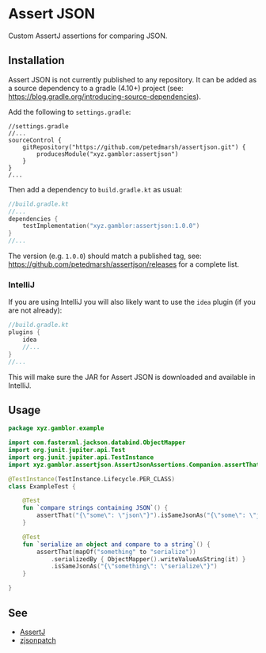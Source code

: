 # Assert JSON

Custom AssertJ assertions for comparing JSON.

## Installation

Assert JSON is not currently published to any repository. It can be added as a source dependency to a gradle (4.10+)
project (see: https://blog.gradle.org/introducing-source-dependencies).

Add the following to `settings.gradle`:

```
//settings.gradle
//...
sourceControl {
    gitRepository("https://github.com/petedmarsh/assertjson.git") {
        producesModule("xyz.gamblor:assertjson")
    }
}
/...
```

Then add a dependency to `build.gradle.kt` as usual:

```kotlin
//build.gradle.kt
//...
dependencies {
    testImplementation("xyz.gamblor:assertjson:1.0.0")
}
//...
```

The version (e.g. `1.0.0`) should match a published tag, see: https://github.com/petedmarsh/assertjson/releases for a
complete list.

### IntelliJ

If you are using IntelliJ you will also likely want to use the `idea` plugin (if you are not already):

```kotlin
//build.gradle.kt
plugins {
    idea
    //...
}
//...
```

This will make sure the JAR for Assert JSON is downloaded and available in IntelliJ.

## Usage

```kotlin
package xyz.gamblor.example

import com.fasterxml.jackson.databind.ObjectMapper
import org.junit.jupiter.api.Test
import org.junit.jupiter.api.TestInstance
import xyz.gamblor.assertjson.AssertJsonAssertions.Companion.assertThat

@TestInstance(TestInstance.Lifecycle.PER_CLASS)
class ExampleTest {

    @Test
    fun `compare strings containing JSON`() {
        assertThat("{\"some\": \"json\"}").isSameJsonAs("{\"some\": \"json\"}")
    }

    @Test
    fun `serialize an object and compare to a string`() {
        assertThat(mapOf("something" to "serialize"))
            .serializedBy { ObjectMapper().writeValueAsString(it) }
            .isSameJsonAs("{\"something\": \"serialize\"}")
    }

}
```

## See

* [AssertJ](https://joel-costigliola.github.io/assertj/)
* [zjsonpatch](https://github.com/flipkart-incubator/zjsonpatch)
